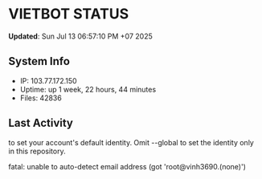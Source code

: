 # VIETBOT STATUS
**Updated**: Sun Jul 13 06:57:10 PM +07 2025

## System Info
- IP: 103.77.172.150
- Uptime: up 1 week, 22 hours, 44 minutes
- Files: 42836

## Last Activity

to set your account's default identity.
Omit --global to set the identity only in this repository.

fatal: unable to auto-detect email address (got 'root@vinh3690.(none)')
